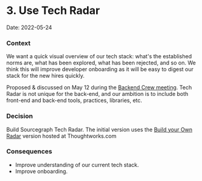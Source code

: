 # 3. Use Tech Radar

Date: 2022-05-24

### Context

We want a quick visual overview of our tech stack: what's the established norms are, what has been explored, what has been rejected, and so on. We think this will improve developer onboarding as it will be easy to digest our stack for the new hires quickly.

Proposed & discussed on May 12 during the [Backend Crew meeting](https://docs.google.com/document/d/1Y51d863Nuqr9BzbTbwwSF9jes0ro71vB724oc2p8qsQ/edit). Tech Radar is not unique for the back-end, and our ambition is to include both front-end and back-end tools, practices, libraries, etc.

### Decision

Build Sourcegraph Tech Radar. The initial version uses the [Build your Own Radar](https://www.thoughtworks.com/radar/byor) version hosted at Thoughtworks.com

### Consequences

- Improve understanding of our current tech stack.
- Improve onboarding.
